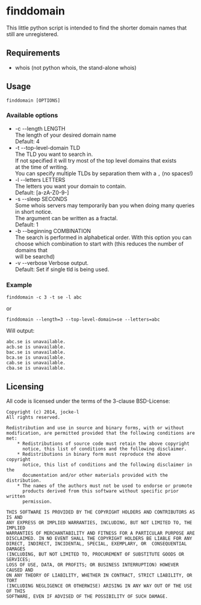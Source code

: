 finddomain
======

This little python script is intended to find the shorter domain names
that still are unregistered.

## Requirements

  * whois (not python whois, the stand-alone whois)

## Usage

    finddomain [OPTIONS]

### Available options
  * -c --length LENGTH  
     The length of your desired domain name  
     Default: 4
  * -t --top-level-domain TLD  
    The TLD you want to search in.  
    If not specified it will try most of the top level domains that exists  
    at the time of writing.  
    You can specify multiple TLDs by separation them with a `,` (no spaces!)
  * -l --letters LETTERS  
    The letters you want your domain to contain.  
    Default: [a-zA-Z0-9-]
  * -s --sleep SECONDS  
    Some whois servers may temporarily ban you when doing many queries in short notice.  
    The argument can be written as a fractal.  
    Default: 1
  * -b --beginning COMBINATION  
    The search is performed in alphabetical order. With this option you can  
    choose which combination to start with (this reduces the number of domains that  
    will be searchd)
  * -v --verbose
    Verbose output.  
    Default: Set if single tld is being used.


### Example
    finddomain -c 3 -t se -l abc  

or

    finddomain --length=3 --top-level-domain=se --letters=abc

Will output:  

    abc.se is unavailable.
    acb.se is unavailable.
    bac.se is unavailable.
    bca.se is unavailable.
    cab.se is unavailable.
    cba.se is unavailable.

## Licensing

All code is licensed under the terms of the 3-clause BSD-License:

    Copyright (c) 2014, jocke-l
    All rights reserved.

    Redistribution and use in source and binary forms, with or without
    modification, are permitted provided that the following conditions are met:
        * Redistributions of source code must retain the above copyright
          notice, this list of conditions and the following disclaimer.
        * Redistributions in binary form must reproduce the above copyright
          notice, this list of conditions and the following disclaimer in the
          documentation and/or other materials provided with the distribution.
        * The names of the authors must not be used to endorse or promote
          products derived from this software without specific prior written
          permission.
      
    THIS SOFTWARE IS PROVIDED BY THE COPYRIGHT HOLDERS AND CONTRIBUTORS AS IS AND
    ANY EXPRESS OR IMPLIED WARRANTIES, INCLUDING, BUT NOT LIMITED TO, THE IMPLIED
    WARRANTIES OF MERCHANTABILITY AND FITNESS FOR A PARTICULAR PURPOSE ARE
    DISCLAIMED. IN NO EVENT SHALL THE COPYRIGHT HOLDERS BE LIABLE FOR ANY
    DIRECT, INDIRECT, INCIDENTAL, SPECIAL, EXEMPLARY, OR  CONSEQUENTIAL DAMAGES
    (INCLUDING, BUT NOT LIMITED TO, PROCUREMENT OF SUBSTITUTE GOODS OR SERVICES;
    LOSS OF USE, DATA, OR PROFITS; OR BUSINESS INTERRUPTION) HOWEVER CAUSED AND
    ON ANY THEORY OF LIABILITY, WHETHER IN CONTRACT, STRICT LIABILITY, OR TORT
    (INCLUDING NEGLIGENCE OR OTHERWISE) ARISING IN ANY WAY OUT OF THE USE OF THIS
    SOFTWARE, EVEN IF ADVISED OF THE POSSIBILITY OF SUCH DAMAGE.
